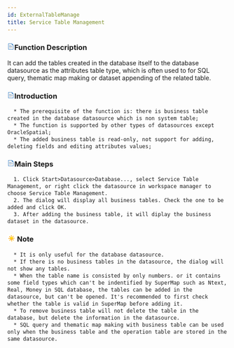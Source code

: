 ```yaml
---
id: ExternalTableManage
title: Service Table Management  
---  
```

### ![](../../img/read.gif)Function Description

It can add the tables created in the database itself to the database datasource as the attributes table type, which is often used to for SQL query, thematic map making or dataset appending of the related table.

### ![](../../img/read.gif)Introduction

      * The prerequisite of the function is: there is business table created in the database datasource which is non system table;
      * The function is supported by other types of datasources except OracleSpatial; 
      * The added business table is read-only, not support for adding, deleting fields and editing attributes values; 

### ![](../../img/read.gif)Main Steps

      1. Click Start>Datasource>Database..., select Service Table Management, or right click the datasource in workspace manager to choose Service Table Management.
      2. The dialog will display all business tables. Check the one to be added and click OK. 
      3. After adding the business table, it will diplay the business dataset in the datasource.

### ![](../../img/note.png)Note

      * It is only useful for the database datasource. 
      * If there is no business tables in the datasource, the dialog will not show any tables.
      * When the table name is consisted by only numbers. or it contains some field types which can't be indentified by SuperMap such as Ntext, Real, Money in SQL database, the tables can be added in the datasource, but can't be opened. It's recommended to first check whether the table is valid in SuperMap before adding it.
      * To remove business table will not delete the table in the database, but delete the information in the datasource.
      * SQL query and thematic map making with business table can be used only when the business table and the operation table are stored in the same datasource. 


